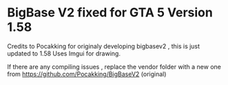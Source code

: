 # BigBase V2 fixed for GTA 5 Version 1.58

Credits to Pocakking for originaly developing bigbasev2 , this is just updated to 1.58
Uses Imgui for drawing.

If there are any compiling issues , replace the vendor folder with a new one from https://github.com/Pocakking/BigBaseV2 (original)
